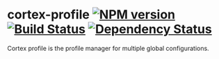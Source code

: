 # cortex-profile [![NPM version](https://badge.fury.io/js/cortex-profile.png)](http://badge.fury.io/js/cortex-profile) [![Build Status](https://travis-ci.org/cortexjs/cortex-profile.png?branch=master)](https://travis-ci.org/cortexjs/cortex-profile) [![Dependency Status](https://gemnasium.com/cortexjs/cortex-profile.png)](https://gemnasium.com/cortexjs/cortex-profile)

Cortex profile is the profile manager for multiple global configurations.